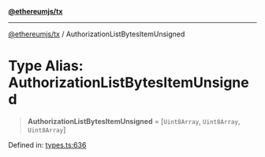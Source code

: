 [**@ethereumjs/tx**](../README.md)

***

[@ethereumjs/tx](../README.md) / AuthorizationListBytesItemUnsigned

# Type Alias: AuthorizationListBytesItemUnsigned

> **AuthorizationListBytesItemUnsigned** = \[`Uint8Array`, `Uint8Array`, `Uint8Array`\]

Defined in: [types.ts:636](https://github.com/ethereumjs/ethereumjs-monorepo/blob/master/packages/tx/src/types.ts#L636)

